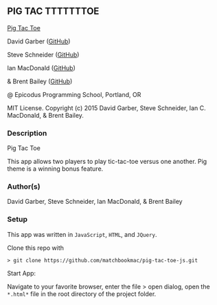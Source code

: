 ## PIG TAC TTTTTTTOE

<a href="http://pig-tac-toe.bitballoon.com/" target="#">Pig Tac Toe</a>

David Garber (<a href="https://github.com/davidgarber" target="#">GitHub</a>)

Steve Schneider (<a href="https://github.com/steve-schneider99" target="#">GitHub</a>)

Ian MacDonald (<a href="https://github.com/matchbookmac" target="#">GitHub</a>)

& Brent Bailey (<a href="https://github.com/brentagon" target="#">GitHub</a>)

@ Epicodus Programming School, Portland, OR

MIT License. Copyright (c) 2015 David Garber, Steve Schneider, Ian C. MacDonald, & Brent Bailey.

### Description

Pig Tac Toe

This app allows two players to play tic-tac-toe versus one another. Pig theme is a winning bonus feature.

### Author(s)

David Garber, Steve Schneider, Ian MacDonald, & Brent Bailey

### Setup

This app was written in `JavaScript`, `HTML`, and `JQuery`.

Clone this repo with
```console
> git clone https://github.com/matchbookmac/pig-tac-toe-js.git
```

Start App:

Navigate to your favorite browser, enter the file > open dialog, open the `*.html*` file in the root directory of the project folder.

